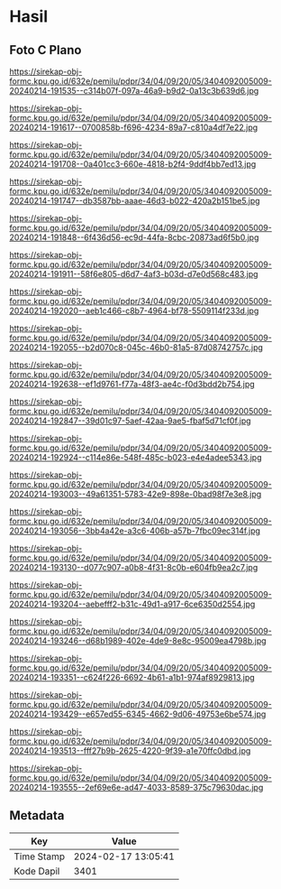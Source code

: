 # Hasil

## Foto C Plano

https://sirekap-obj-formc.kpu.go.id/632e/pemilu/pdpr/34/04/09/20/05/3404092005009-20240214-191535--c314b07f-097a-46a9-b9d2-0a13c3b639d6.jpg

https://sirekap-obj-formc.kpu.go.id/632e/pemilu/pdpr/34/04/09/20/05/3404092005009-20240214-191617--0700858b-f696-4234-89a7-c810a4df7e22.jpg

https://sirekap-obj-formc.kpu.go.id/632e/pemilu/pdpr/34/04/09/20/05/3404092005009-20240214-191708--0a401cc3-660e-4818-b2f4-9ddf4bb7ed13.jpg

https://sirekap-obj-formc.kpu.go.id/632e/pemilu/pdpr/34/04/09/20/05/3404092005009-20240214-191747--db3587bb-aaae-46d3-b022-420a2b151be5.jpg

https://sirekap-obj-formc.kpu.go.id/632e/pemilu/pdpr/34/04/09/20/05/3404092005009-20240214-191848--6f436d56-ec9d-44fa-8cbc-20873ad6f5b0.jpg

https://sirekap-obj-formc.kpu.go.id/632e/pemilu/pdpr/34/04/09/20/05/3404092005009-20240214-191911--58f6e805-d6d7-4af3-b03d-d7e0d568c483.jpg

https://sirekap-obj-formc.kpu.go.id/632e/pemilu/pdpr/34/04/09/20/05/3404092005009-20240214-192020--aeb1c466-c8b7-4964-bf78-5509114f233d.jpg

https://sirekap-obj-formc.kpu.go.id/632e/pemilu/pdpr/34/04/09/20/05/3404092005009-20240214-192055--b2d070c8-045c-46b0-81a5-87d08742757c.jpg

https://sirekap-obj-formc.kpu.go.id/632e/pemilu/pdpr/34/04/09/20/05/3404092005009-20240214-192638--ef1d9761-f77a-48f3-ae4c-f0d3bdd2b754.jpg

https://sirekap-obj-formc.kpu.go.id/632e/pemilu/pdpr/34/04/09/20/05/3404092005009-20240214-192847--39d01c97-5aef-42aa-9ae5-fbaf5d71cf0f.jpg

https://sirekap-obj-formc.kpu.go.id/632e/pemilu/pdpr/34/04/09/20/05/3404092005009-20240214-192924--c114e86e-548f-485c-b023-e4e4adee5343.jpg

https://sirekap-obj-formc.kpu.go.id/632e/pemilu/pdpr/34/04/09/20/05/3404092005009-20240214-193003--49a61351-5783-42e9-898e-0bad98f7e3e8.jpg

https://sirekap-obj-formc.kpu.go.id/632e/pemilu/pdpr/34/04/09/20/05/3404092005009-20240214-193056--3bb4a42e-a3c6-406b-a57b-7fbc09ec314f.jpg

https://sirekap-obj-formc.kpu.go.id/632e/pemilu/pdpr/34/04/09/20/05/3404092005009-20240214-193130--d077c907-a0b8-4f31-8c0b-e604fb9ea2c7.jpg

https://sirekap-obj-formc.kpu.go.id/632e/pemilu/pdpr/34/04/09/20/05/3404092005009-20240214-193204--aebefff2-b31c-49d1-a917-6ce6350d2554.jpg

https://sirekap-obj-formc.kpu.go.id/632e/pemilu/pdpr/34/04/09/20/05/3404092005009-20240214-193246--d68b1989-402e-4de9-8e8c-95009ea4798b.jpg

https://sirekap-obj-formc.kpu.go.id/632e/pemilu/pdpr/34/04/09/20/05/3404092005009-20240214-193351--c624f226-6692-4b61-a1b1-974af8929813.jpg

https://sirekap-obj-formc.kpu.go.id/632e/pemilu/pdpr/34/04/09/20/05/3404092005009-20240214-193429--e657ed55-6345-4662-9d06-49753e6be574.jpg

https://sirekap-obj-formc.kpu.go.id/632e/pemilu/pdpr/34/04/09/20/05/3404092005009-20240214-193513--fff27b9b-2625-4220-9f39-a1e70ffc0dbd.jpg

https://sirekap-obj-formc.kpu.go.id/632e/pemilu/pdpr/34/04/09/20/05/3404092005009-20240214-193555--2ef69e6e-ad47-4033-8589-375c79630dac.jpg


## Metadata

| Key        | Value               |
| ---------- | ------------------- |
| Time Stamp | 2024-02-17 13:05:41 |
| Kode Dapil | 3401                |



